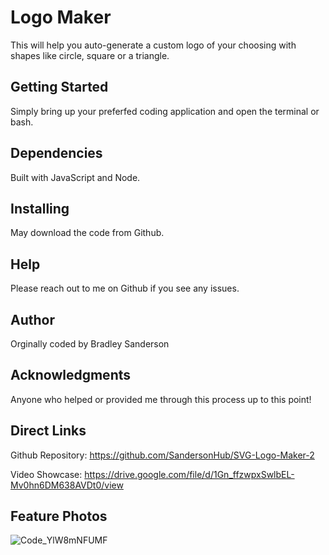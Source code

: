 # Logo Maker
This will help you auto-generate a custom logo of your choosing with shapes like circle, square or a triangle.

## Getting Started
Simply bring up your preferfed coding application and open the terminal or bash.

## Dependencies
Built with JavaScript and Node.

## Installing
May download the code from Github.

## Help
Please reach out to me on Github if you see any issues.

## Author
Orginally coded by Bradley Sanderson

## Acknowledgments
Anyone who helped or provided me through this process up to this point!

## Direct Links
Github Repository: https://github.com/SandersonHub/SVG-Logo-Maker-2

Video Showcase: https://drive.google.com/file/d/1Gn_ffzwpxSwlbEL-Mv0hn6DM638AVDt0/view

## Feature Photos

![Code_YlW8mNFUMF](https://github.com/SandersonHub/SVG-Logo-Maker-2/assets/128574459/a04c13ca-e68a-4cca-a1f9-c742f2cd9452)
